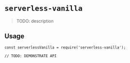 # `serverless-vanilla`

> TODO: description

## Usage

```
const serverlessVanilla = require('serverless-vanilla');

// TODO: DEMONSTRATE API
```
